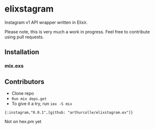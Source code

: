 
# elixstagram

Instagram v1 API wrapper written in Elixir.

Please note, this is very much a work in progress. 
Feel free to contribute using pull requests.

## Installation

### mix.exs

## Contributors 

* Clone repo
* `Run mix deps.get`
* To give it a try, run `iex -S mix`

```
{:instagram,"0.0.1",[github: "arthurcolle/elixstagram.ex"]}
```

Not on hex.pm yet
